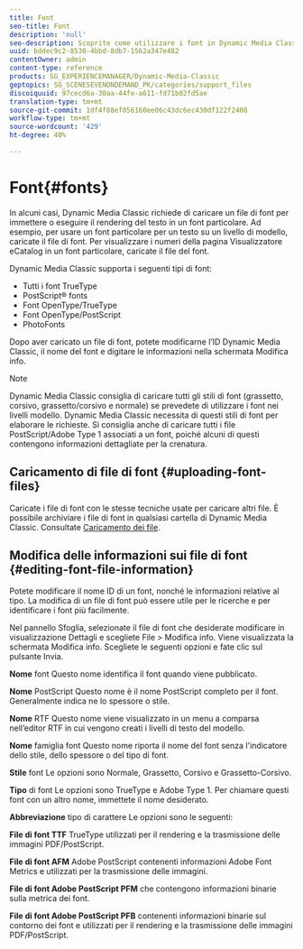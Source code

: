 ```yaml
---
title: Font
seo-title: Font
description: 'null'
seo-description: Scoprite come utilizzare i font in Dynamic Media Classic.
uuid: bddec9c2-8530-4bbd-8db7-1562a347e482
contentOwner: admin
content-type: reference
products: SG_EXPERIENCEMANAGER/Dynamic-Media-Classic
geptopics: SG_SCENESEVENONDEMAND_PK/categories/support_files
discoiquuid: 97cecd6a-30aa-44fe-a611-fd71b02fd5ae
translation-type: tm+mt
source-git-commit: 1df4f88ef856160ee06c43dc6ec430df122f2408
workflow-type: tm+mt
source-wordcount: '429'
ht-degree: 40%

---
```



# Font{#fonts}

In alcuni casi, Dynamic Media Classic richiede di caricare un file di font per immettere o eseguire il rendering del testo in un font particolare. Ad esempio, per usare un font particolare per un testo su un livello di modello, caricate il file di font. Per visualizzare i numeri della pagina Visualizzatore eCatalog in un font particolare, caricate il file del font.

Dynamic Media Classic supporta i seguenti tipi di font:

* Tutti i font TrueType
* PostScript® fonts
* Font OpenType/TrueType
* Font OpenType/PostScript
* PhotoFonts

Dopo aver caricato un file di font, potete modificarne l’ID Dynamic Media Classic, il nome del font e digitare le informazioni nella schermata Modifica info.

>[!NOTE]
>
>Dynamic Media Classic consiglia di caricare tutti gli stili di font (grassetto, corsivo, grassetto/corsivo e normale) se prevedete di utilizzare i font nei livelli modello. Dynamic Media Classic necessita di questi stili di font per elaborare le richieste. Si consiglia anche di caricare tutti i file PostScript/Adobe Type 1 associati a un font, poiché alcuni di questi contengono informazioni dettagliate per la crenatura.

## Caricamento di file di font {#uploading-font-files}

Caricate i file di font con le stesse tecniche usate per caricare altri file. È possibile archiviare i file di font in qualsiasi cartella di Dynamic Media Classic. Consultate [Caricamento dei file](uploading-files.md#uploading_your_files).

## Modifica delle informazioni sui file di font {#editing-font-file-information}

Potete modificare il nome ID di un font, nonché le informazioni relative al tipo. La modifica di un file di font può essere utile per le ricerche e per identificare i font più facilmente.

Nel pannello Sfoglia, selezionate il file di font che desiderate modificare in visualizzazione Dettagli e scegliete File > Modifica info. Viene visualizzata la schermata Modifica info. Scegliete le seguenti opzioni e fate clic sul pulsante Invia.

**Nome** font Questo nome identifica il font quando viene pubblicato.

**Nome** PostScript Questo nome è il nome PostScript completo per il font. Generalmente indica ne lo spessore o stile.

**Nome** RTF Questo nome viene visualizzato in un menu a comparsa nell’editor RTF in cui vengono creati i livelli di testo del modello.

**Nome** famiglia font Questo nome riporta il nome del font senza l&#39;indicatore dello stile, dello spessore o del tipo di font.

**Stile** font Le opzioni sono Normale, Grassetto, Corsivo e Grassetto-Corsivo.

**Tipo** di font Le opzioni sono TrueType e Adobe Type 1. Per chiamare questi font con un altro nome, immettete il nome desiderato.

**Abbreviazione** tipo di carattere Le opzioni sono le seguenti:

**File di font TTF** TrueType utilizzati per il rendering e la trasmissione delle immagini PDF/PostScript.

**File di font AFM** Adobe PostScript contenenti informazioni Adobe Font Metrics e utilizzati per la trasmissione delle immagini.

**File di font Adobe PostScript PFM** che contengono informazioni binarie sulla metrica dei font.

**File di font Adobe PostScript PFB** contenenti informazioni binarie sul contorno dei font e utilizzati per il rendering e la trasmissione delle immagini PDF/PostScript.
